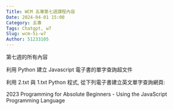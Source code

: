 ```yaml
---
Title: WCM 五專第七週課程內容
Date: 2024-04-01 15:00
Category: 五專
Tags: Chatgpt, w7
Slug: wcm-5i-w7
Author: 51233105
---
```


第七週的所有內容

<!-- PELICAN_END_SUMMARY -->

利用 Python 建立 Javascript 電子書的單字查詢超文件

利用 2.txt 與 1.txt Python 程式, 從下列電子書建立英文單字查詢網頁:

2023 Programming for Absolute Beginners - Using the JavaScript Programming Language